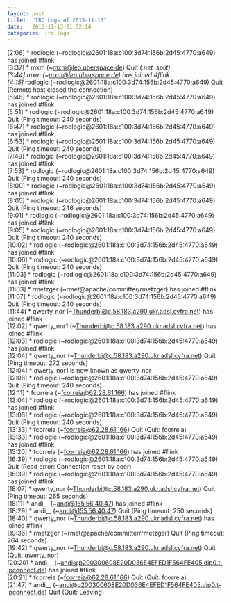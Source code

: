 ```yaml
---
layout: post
title:  "IRC Logs of 2015-11-13"
date:   2015-11-13 01:52:14
categories: irc logs
---
```

<span class="irc-date">[2:06]</span> <span class="irc-green">* rodlogic (~rodlogic@2601:18a:c100:3d74:156b:2d45:4770:a649) has joined #flink</span><br />
<span class="irc-date">[3:37]</span> <span class="irc-navy">* mxm (~mxm@leo.uberspace.de) Quit (*.net *.split)</span><br />
<span class="irc-date">[3:44]</span> <span class="irc-green">* mxm (~mxm@leo.uberspace.de) has joined #flink</span><br />
<span class="irc-date">[4:15]</span> <span class="irc-navy">* rodlogic (~rodlogic@2601:18a:c100:3d74:156b:2d45:4770:a649) Quit (Remote host closed the connection)</span><br />
<span class="irc-date">[5:46]</span> <span class="irc-green">* rodlogic (~rodlogic@2601:18a:c100:3d74:156b:2d45:4770:a649) has joined #flink</span><br />
<span class="irc-date">[5:51]</span> <span class="irc-navy">* rodlogic (~rodlogic@2601:18a:c100:3d74:156b:2d45:4770:a649) Quit (Ping timeout: 240 seconds)</span><br />
<span class="irc-date">[6:47]</span> <span class="irc-green">* rodlogic (~rodlogic@2601:18a:c100:3d74:156b:2d45:4770:a649) has joined #flink</span><br />
<span class="irc-date">[6:53]</span> <span class="irc-navy">* rodlogic (~rodlogic@2601:18a:c100:3d74:156b:2d45:4770:a649) Quit (Ping timeout: 240 seconds)</span><br />
<span class="irc-date">[7:49]</span> <span class="irc-green">* rodlogic (~rodlogic@2601:18a:c100:3d74:156b:2d45:4770:a649) has joined #flink</span><br />
<span class="irc-date">[7:53]</span> <span class="irc-navy">* rodlogic (~rodlogic@2601:18a:c100:3d74:156b:2d45:4770:a649) Quit (Ping timeout: 240 seconds)</span><br />
<span class="irc-date">[8:00]</span> <span class="irc-green">* rodlogic (~rodlogic@2601:18a:c100:3d74:156b:2d45:4770:a649) has joined #flink</span><br />
<span class="irc-date">[8:05]</span> <span class="irc-navy">* rodlogic (~rodlogic@2601:18a:c100:3d74:156b:2d45:4770:a649) Quit (Ping timeout: 246 seconds)</span><br />
<span class="irc-date">[9:01]</span> <span class="irc-green">* rodlogic (~rodlogic@2601:18a:c100:3d74:156b:2d45:4770:a649) has joined #flink</span><br />
<span class="irc-date">[9:05]</span> <span class="irc-navy">* rodlogic (~rodlogic@2601:18a:c100:3d74:156b:2d45:4770:a649) Quit (Ping timeout: 240 seconds)</span><br />
<span class="irc-date">[10:02]</span> <span class="irc-green">* rodlogic (~rodlogic@2601:18a:c100:3d74:156b:2d45:4770:a649) has joined #flink</span><br />
<span class="irc-date">[10:06]</span> <span class="irc-navy">* rodlogic (~rodlogic@2601:18a:c100:3d74:156b:2d45:4770:a649) Quit (Ping timeout: 240 seconds)</span><br />
<span class="irc-date">[11:03]</span> <span class="irc-green">* rodlogic (~rodlogic@2601:18a:c100:3d74:156b:2d45:4770:a649) has joined #flink</span><br />
<span class="irc-date">[11:03]</span> <span class="irc-green">* rmetzger (~rmet@apache/committer/rmetzger) has joined #flink</span><br />
<span class="irc-date">[11:07]</span> <span class="irc-navy">* rodlogic (~rodlogic@2601:18a:c100:3d74:156b:2d45:4770:a649) Quit (Ping timeout: 240 seconds)</span><br />
<span class="irc-date">[11:44]</span> <span class="irc-green">* qwerty_nor (~Thunderbi@c.58.183.a290.ukr.adsl.cyfra.net) has joined #flink</span><br />
<span class="irc-date">[12:02]</span> <span class="irc-green">* qwerty_nor1 (~Thunderbi@c.58.183.a290.ukr.adsl.cyfra.net) has joined #flink</span><br />
<span class="irc-date">[12:03]</span> <span class="irc-green">* rodlogic (~rodlogic@2601:18a:c100:3d74:156b:2d45:4770:a649) has joined #flink</span><br />
<span class="irc-date">[12:04]</span> <span class="irc-navy">* qwerty_nor (~Thunderbi@c.58.183.a290.ukr.adsl.cyfra.net) Quit (Ping timeout: 272 seconds)</span><br />
<span class="irc-date">[12:04]</span> <span class="irc-green">* qwerty_nor1 is now known as qwerty_nor</span><br />
<span class="irc-date">[12:08]</span> <span class="irc-navy">* rodlogic (~rodlogic@2601:18a:c100:3d74:156b:2d45:4770:a649) Quit (Ping timeout: 240 seconds)</span><br />
<span class="irc-date">[12:11]</span> <span class="irc-green">* fcorreia (~fcorreia@62.28.61.166) has joined #flink</span><br />
<span class="irc-date">[13:04]</span> <span class="irc-green">* rodlogic (~rodlogic@2601:18a:c100:3d74:156b:2d45:4770:a649) has joined #flink</span><br />
<span class="irc-date">[13:08]</span> <span class="irc-navy">* rodlogic (~rodlogic@2601:18a:c100:3d74:156b:2d45:4770:a649) Quit (Ping timeout: 240 seconds)</span><br />
<span class="irc-date">[13:33]</span> <span class="irc-navy">* fcorreia (~fcorreia@62.28.61.166) Quit (Quit: fcorreia)</span><br />
<span class="irc-date">[13:33]</span> <span class="irc-green">* rodlogic (~rodlogic@2601:18a:c100:3d74:156b:2d45:4770:a649) has joined #flink</span><br />
<span class="irc-date">[15:20]</span> <span class="irc-green">* fcorreia (~fcorreia@62.28.61.166) has joined #flink</span><br />
<span class="irc-date">[16:39]</span> <span class="irc-navy">* rodlogic (~rodlogic@2601:18a:c100:3d74:156b:2d45:4770:a649) Quit (Read error: Connection reset by peer)</span><br />
<span class="irc-date">[16:39]</span> <span class="irc-green">* rodlogic (~rodlogic@2601:18a:c100:3d74:156b:2d45:4770:a649) has joined #flink</span><br />
<span class="irc-date">[18:07]</span> <span class="irc-navy">* qwerty_nor (~Thunderbi@c.58.183.a290.ukr.adsl.cyfra.net) Quit (Ping timeout: 265 seconds)</span><br />
<span class="irc-date">[18:11]</span> <span class="irc-green">* andi__ (~andi@155.56.40.47) has joined #flink</span><br />
<span class="irc-date">[18:29]</span> <span class="irc-navy">* andi__ (~andi@155.56.40.47) Quit (Ping timeout: 250 seconds)</span><br />
<span class="irc-date">[18:40]</span> <span class="irc-green">* qwerty_nor (~Thunderbi@c.58.183.a290.ukr.adsl.cyfra.net) has joined #flink</span><br />
<span class="irc-date">[19:36]</span> <span class="irc-navy">* rmetzger (~rmet@apache/committer/rmetzger) Quit (Ping timeout: 264 seconds)</span><br />
<span class="irc-date">[19:42]</span> <span class="irc-navy">* qwerty_nor (~Thunderbi@c.58.183.a290.ukr.adsl.cyfra.net) Quit (Quit: qwerty_nor)</span><br />
<span class="irc-date">[20:20]</span> <span class="irc-green">* andi__ (~andi@p200300608E20D036E4EFED1F564FE405.dip0.t-ipconnect.de) has joined #flink</span><br />
<span class="irc-date">[20:21]</span> <span class="irc-navy">* fcorreia (~fcorreia@62.28.61.166) Quit (Quit: fcorreia)</span><br />
<span class="irc-date">[21:47]</span> <span class="irc-navy">* andi__ (~andi@p200300608E20D036E4EFED1F564FE405.dip0.t-ipconnect.de) Quit (Quit: Leaving)</span><br />
